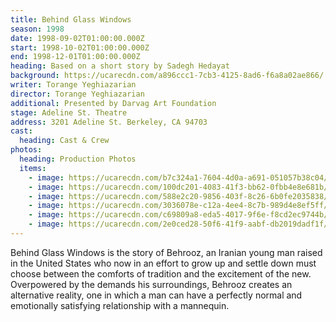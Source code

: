 ```yaml
---
title: Behind Glass Windows
season: 1998
date: 1998-09-02T01:00:00.000Z
start: 1998-10-02T01:00:00.000Z
end: 1998-12-01T01:00:00.000Z
heading: Based on a short story by Sadegh Hedayat
background: https://ucarecdn.com/a896ccc1-7cb3-4125-8ad6-f6a8a02ae866/
writer: Torange Yeghiazarian
director: Torange Yeghiazarian
additional: Presented by Darvag Art Foundation
stage: Adeline St. Theatre
address: 3201 Adeline St. Berkeley, CA 94703
cast:
  heading: Cast & Crew
photos:
  heading: Production Photos
  items:
    - image: https://ucarecdn.com/b7c324a1-7604-4d0a-a691-051057b38c04/
    - image: https://ucarecdn.com/100dc201-4083-41f3-bb62-0fbb4e8e681b/
    - image: https://ucarecdn.com/588e2c20-9856-403f-8c26-6b0fe2035838/
    - image: https://ucarecdn.com/3036078e-c12a-4ee4-8c7b-989d4e8ef5ff/
    - image: https://ucarecdn.com/c69809a8-eda5-4017-9f6e-f8cd2ec9744b/
    - image: https://ucarecdn.com/2e0ced28-50f6-41f9-aabf-db2019dadf1f/
---
```

Behind Glass Windows is the story of Behrooz, an Iranian young man raised in the United States who now in an effort to grow up and settle down must choose between the comforts of tradition and the excitement of the new. Overpowered by the demands his surroundings, Behrooz creates an alternative reality, one in which a man can have a perfectly normal and emotionally satisfying relationship with a mannequin.